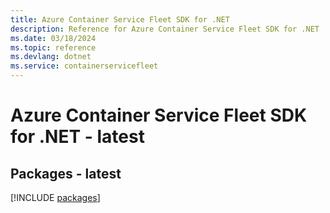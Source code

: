 ```yaml
---
title: Azure Container Service Fleet SDK for .NET
description: Reference for Azure Container Service Fleet SDK for .NET
ms.date: 03/18/2024
ms.topic: reference
ms.devlang: dotnet
ms.service: containerservicefleet
---
```

# Azure Container Service Fleet SDK for .NET - latest
## Packages - latest
[!INCLUDE [packages](container-service-fleet-index.md)]